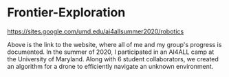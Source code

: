 # Frontier-Exploration
https://sites.google.com/umd.edu/ai4allsummer2020/robotics

  Above is the link to the website, where all of me and my group's progress is documented. In the summer of 2020, I participated in an AI4ALL camp at the University of Maryland. Along with 6 student collaborators, we created an algorithm for a drone to efficiently navigate an unknown environment.

